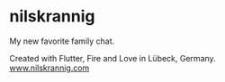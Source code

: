 # nilskrannig

My new favorite family chat.

Created with Flutter, Fire and Love in Lübeck, Germany.
www.nilskrannig.com
